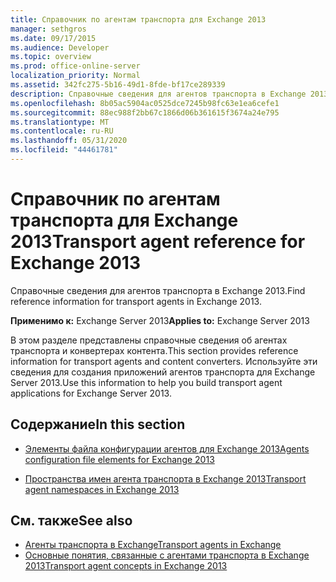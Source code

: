 ```yaml
---
title: Справочник по агентам транспорта для Exchange 2013
manager: sethgros
ms.date: 09/17/2015
ms.audience: Developer
ms.topic: overview
ms.prod: office-online-server
localization_priority: Normal
ms.assetid: 342fc275-5b16-49d1-8fde-bf17ce289339
description: Справочные сведения для агентов транспорта в Exchange 2013.
ms.openlocfilehash: 8b05ac5904ac0525dce7245b98fc63e1ea6cefe1
ms.sourcegitcommit: 88ec988f2bb67c1866d06b361615f3674a24e795
ms.translationtype: MT
ms.contentlocale: ru-RU
ms.lasthandoff: 05/31/2020
ms.locfileid: "44461781"
---
```

# <a name="transport-agent-reference-for-exchange-2013"></a><span data-ttu-id="d8b14-103">Справочник по агентам транспорта для Exchange 2013</span><span class="sxs-lookup"><span data-stu-id="d8b14-103">Transport agent reference for Exchange 2013</span></span>

<span data-ttu-id="d8b14-104">Справочные сведения для агентов транспорта в Exchange 2013.</span><span class="sxs-lookup"><span data-stu-id="d8b14-104">Find reference information for transport agents in Exchange 2013.</span></span>
  
<span data-ttu-id="d8b14-105">**Применимо к:** Exchange Server 2013</span><span class="sxs-lookup"><span data-stu-id="d8b14-105">**Applies to:** Exchange Server 2013</span></span> 
  
<span data-ttu-id="d8b14-106">В этом разделе представлены справочные сведения об агентах транспорта и конвертерах контента.</span><span class="sxs-lookup"><span data-stu-id="d8b14-106">This section provides reference information for transport agents and content converters.</span></span> <span data-ttu-id="d8b14-107">Используйте эти сведения для создания приложений агентов транспорта для Exchange Server 2013.</span><span class="sxs-lookup"><span data-stu-id="d8b14-107">Use this information to help you build transport agent applications for Exchange Server 2013.</span></span>
  
## <a name="in-this-section"></a><span data-ttu-id="d8b14-108">Содержание</span><span class="sxs-lookup"><span data-stu-id="d8b14-108">In this section</span></span>

- [<span data-ttu-id="d8b14-109">Элементы файла конфигурации агентов для Exchange 2013</span><span class="sxs-lookup"><span data-stu-id="d8b14-109">Agents configuration file elements for Exchange 2013</span></span>](agents-configuration-file-elements-for-exchange-2013.md)
    
- [<span data-ttu-id="d8b14-110">Пространства имен агента транспорта в Exchange 2013</span><span class="sxs-lookup"><span data-stu-id="d8b14-110">Transport agent namespaces in Exchange 2013</span></span>](transport-agent-namespaces-in-exchange-2013.md)
    
## <a name="see-also"></a><span data-ttu-id="d8b14-111">См. также</span><span class="sxs-lookup"><span data-stu-id="d8b14-111">See also</span></span>

- [<span data-ttu-id="d8b14-112">Агенты транспорта в Exchange</span><span class="sxs-lookup"><span data-stu-id="d8b14-112">Transport agents in Exchange</span></span>](transport-agents-in-exchange-2013.md)
- [<span data-ttu-id="d8b14-113">Основные понятия, связанные с агентами транспорта в Exchange 2013</span><span class="sxs-lookup"><span data-stu-id="d8b14-113">Transport agent concepts in Exchange 2013</span></span>](transport-agent-concepts-in-exchange-2013.md)

